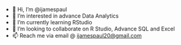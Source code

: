 - 👋 Hi, I’m @ijamespaul
- 👀 I’m interested in advance Data Analytics
- 🌱 I’m currently learning RStudio
- 💞️ I’m looking to collaborate on R Studio, Advance SQL and Excel
- 📫 Reach me via email @ ijamespaul20@gmail.com

<!---
ijamespaul/ijamespaul is a ✨ special ✨ repository because its `README.md` (this file) appears on your GitHub profile.
You can click the Preview link to take a look at your changes.
--->
